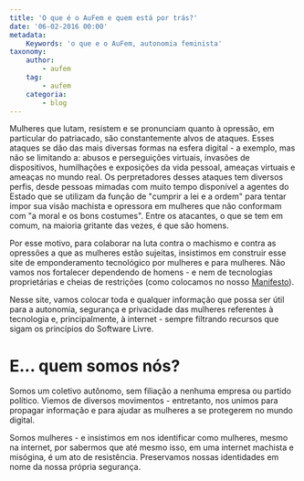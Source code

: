 ```yaml
---
title: 'O que é o AuFem e quem está por trás?'
date: '06-02-2016 00:00'
metadata:
    Keywords: 'o que e o AuFem, autonomia feminista'
taxonomy:
    author:
        - aufem
    tag:
        - aufem
    categoria:
        - blog
---
```


Mulheres que lutam, resistem e se pronunciam quanto à opressão, em particular do patriacado, são constantemente alvos de ataques. Esses ataques se dão das mais diversas formas na esfera digital - a exemplo, mas não se limitando a: abusos e perseguições virtuais, invasões de dispositivos, humilhações e exposições da vida pessoal, ameaças virtuais e ameaças no mundo real. Os perpretadores desses ataques tem diversos perfis, desde pessoas mimadas com muito tempo disponível a agentes do Estado que se utilizam da função de "cumprir a lei e a ordem" para tentar impor sua visão machista e opressora em mulheres que não conformam com "a moral e os bons costumes". Entre os atacantes, o que se tem em comum, na maioria gritante das vezes, é que são homens.

Por esse motivo, para colaborar na luta contra o machismo e contra as opressões a que as mulheres estão sujeitas, insistimos em construir esse site de emponderamento tecnológico por mulheres e para mulheres. Não vamos nos fortalecer dependendo de homens - e nem de tecnologias proprietárias e cheias de restrições (como colocamos no nosso [Manifesto](../manifesto)).

Nesse site, vamos colocar toda e qualquer informação que possa ser útil para a autonomia, segurança e privacidade das mulheres referentes à tecnologia e, principalmente, à internet - sempre filtrando recursos que sigam os princípios do Software Livre.

# E... quem somos nós?

Somos um coletivo autônomo, sem filiação a nenhuma empresa ou partido político. Viemos de diversos movimentos - entretanto, nos unimos para propagar informação e para ajudar as mulheres a se protegerem no mundo digital.

Somos mulheres - e insistimos em nos identificar como mulheres, mesmo na internet, por sabermos que até mesmo isso, em uma internet machista e misógina, é um ato de resistência. Preservamos nossas identidades em nome da nossa própria segurança.